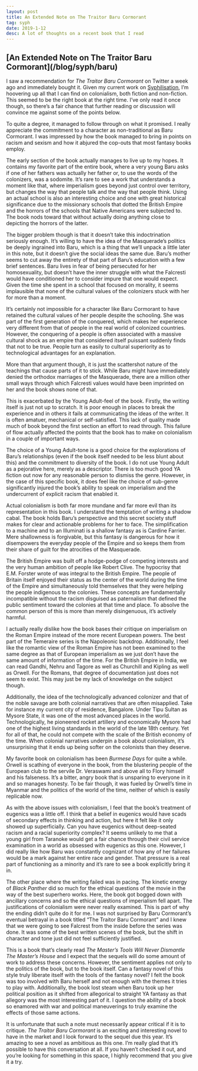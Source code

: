 ```yaml
---
layout: post
title: An Extended Note on The Traitor Baru Cormorant
tag: syph
date: 2019-1-12
desc: A lot of thoughts on a recent book that I read
---
```

<h2>[An Extended Note on The Traitor Baru Cormorant](/blog/syph/baru)</h2>

I saw a recommendation for *The Traitor Baru Cormorant* on Twitter a week ago and immediately bought it. Given my current work on [Syphilisation](/blog/syph/manifesto), I’m hoovering up all that I can find on colonialism, both fiction and non-fiction. This seemed to be the right book at the right time. I’ve only read it once though, so there’s a fair chance that further reading or discussion will convince me against some of the points below.


To quite a degree, it managed to follow through on what it promised. I really appreciate the commitment to a character as non-traditional as Baru Cormorant. I was impressed by how the book managed to bring in points on racism and sexism and how it abjured the cop-outs that most fantasy books employ.


The early section of the book actually manages to live up to my hopes. It contains my favorite part of the entire book, where a very young Baru asks if one of her fathers was actually her father or, to use the words of the colonizers, was a sodomite. It’s rare to see a work that understands a moment like that, where imperialism goes beyond just control over territory, but changes the way that people talk and the way that people think. Using an actual school is also an interesting choice and one with great historical significance due to the missionary schools that dotted the British Empire and the horrors of the schools that Native Americans were subjected to. The book nods toward that without actually doing anything close to depicting the horrors of the latter.


The bigger problem though is that it doesn’t take this indoctrination seriously enough. It’s willing to have the idea of the Masquerade’s politics be deeply ingrained into Baru, which is a thing that we’ll unpack a little later in this note, but it doesn’t give the social ideas the same due. Baru’s mother seems to cut away the entirety of that part of Baru’s education with a few brief sentences. Baru lives in fear of being persecuted for her homosexuality, but doesn’t have the inner struggle with what the Falcresti would have conditioned her to consider impure that one would expect. Given the time she spent in a school that focused on morality, it seems implausible that none of the cultural values of the colonizers stuck with her for more than a moment.


It’s certainly not impossible for a character like Baru Cormorant to have retained the cultural values of her people despite the schooling. She was part of the first generation of the conquered, which makes her experience very different from that of people in the real world of colonized countries. However, the conquering of a people is often associated with a massive cultural shock as an empire that considered itself puissant suddenly finds that not to be true. People turn as easily to cultural superiority as to technological advantages for an explanation.


More than that argument though, it is just the scattershot nature of the teachings that cause parts of it to stick. While Baru might have immediately denied the orthodox marriages of the Masquerade, there are a million other small ways through which Falcresti values would have been imprinted on her and the book shows none of that.


This is exacerbated by the Young Adult-feel of the book. Firstly, the writing itself is just not up to scratch. It is poor enough in places to break the experience and in others it fails at communicating the ideas of the writer. It is often amatuer, mechanical or self-satisfied. This lack of quality made much of book beyond the first section an effort to read through. This failure of flow actually affected the points that the book has to make on colonialism in a couple of important ways.


The choice of a Young Adult-tone is a good choice for the explorations of Baru’s relationships (even if the book itself needed to be less blunt about this) and the commitment to diversity of the book. I do not use Young Adult as a pejorative here, merely as a descriptor. There is too much good YA fiction out now for any reasonable person to dismiss the genre. However, in the case of this specific book, it does feel like the choice of sub-genre significantly injured the book’s ability to speak on imperialism and the undercurrent of explicit racism that enabled it.

 
Actual colonialism is both far more mundane and far more evil than its representation in this book. I understand the temptation of writing a shadow cabal. The book holds Baru’s perspective and this secret society stuff makes for clear and actionable problems for her to face. The simplification to a machine and to an Illuminati is a shallow fantasy as is Cardine Farrier. Mere shallowness is forgivable, but this fantasy is dangerous for how it disempowers the everyday people of the Empire and so keeps them from their share of guilt for the atrocities of the Masquerade.


The British Empire was built off a hodge-podge of competing interests and the very human ambition of people like Robert Clive. The hypocrisy that E.M. Forster wrote of was integral to the British Empire. The people of Britain itself enjoyed their status as the center of the world during the time of the Empire and simultaneously told themselves that they were helping the people indigenous to the colonies. These concepts are fundamentally incompatible without the racism disguised as paternalism that defined the public sentiment toward the colonies at that time and place. To absolve the common person of this is more than merely disingenuous, it’s actively harmful.


I actually really dislike how the book bases their critique on imperialism on the Roman Empire instead of the more recent European powers.  The best part of the Temeraire series is the Napoleonic backdrop. Additionally, I feel like the romantic view of the Roman Empire has not been examined to the same degree as that of European imperialism as we just don’t have the same amount of information of the time. For the British Empire in India, we can read Gandhi, Nehru and Tagore as well as Churchill and Kipling as well as Orwell. For the Romans, that degree of documentation just does not seem to exist. This may just be my lack of knowledge on the subject though.


Additionally, the idea of  the technologically advanced colonizer and that of the noble savage are both colonial narratives that are often misapplied. Take for instance my current city of residence, Bangalore. Under Tipu Sultan as Mysore State, it was one of the most advanced places in the world. Technologically, he pioneered rocket artillery and economically Mysore had one of the highest living standards in the world of the late 18th century. Yet for all of that, he could not compete with the scale of the British economy of the time. When colonial narratives underpin a book about colonialism, it’s unsurprising that it ends up being softer on the colonists than they deserve.


My favorite book on colonialism has been *Burmese Days* for quite a while. Orwell is scathing of everyone in the book, from the blustering people of the European club to the servile Dr. Veraswami and above all to Flory himself and his falseness. It’s a bitter, angry book that is unsparing to everyone in it and so manages honesty. To be fair though, it was fueled by Orwell’s time in Myanmar and the politics of the world of the time, neither of which is easily replicable now.


As with the above issues with colonialism, I feel that the book’s treatment of eugenics was a little off. I think that a belief in eugenics would have scads of secondary effects in thinking and action, but here it felt like it only showed up superficially. Can you have eugenics without deep-seated racism and a racial superiority complex? It seems unlikely to me that a young girl from Taranoke would get a fair chance through their civil service examination in a world as obsessed with eugenics as this one. However, I did really like how Baru was constantly cognizant of how any of her failures would be a mark against her entire race and gender. That pressure is a real part of functioning as a minority and it’s rare to see a book explicitly bring it in.


The other place where the writing failed was in pacing. The kinetic energy of *Black Panther* did so much for the ethical questions of the movie in the way of the best superhero works. Here, the book got bogged down with ancillary concerns and so the ethical questions of imperialism fell apart. The justifications of colonialism were never really examined. This is part of why the ending didn’t quite do it for me. I was not surprised by Baru Cormorant’s eventual betrayal in a book titled “The Traitor Baru Cormorant” and I knew that we were going to see Falcrest from the inside before the series was done. It was some of the best written scenes of the book, but the shift in character and tone just did not feel sufficiently justified.


This is a book that’s clearly read *The Master’s Tools Will Never Dismantle The Master’s House* and I expect that the sequels will do some amount of work to address these concerns. However, the sentiment applies not only to the politics of the book, but to the book itself. Can a fantasy novel of this style truly liberate itself with the tools of the fantasy novel? I felt the book was too involved with Baru herself and not enough with the themes it tries to play with. Additionally, the book lost steam when Baru took up her political position as it shifted from allegorical to straight YA fantasy as that allegory was the most interesting part of it. I question the ability of a book so enamored with war and political maneuverings to truly examine the effects of those same actions.


It is unfortunate that such a note must necessarily appear critical if it is to critique. *The Traitor Baru Cormorant* is an exciting and interesting novel to have in the market and I look forward to the sequel due this year. It’s amazing to see a novel as ambitious as this one. I’m really glad that it’s possible to have this conversation at all. If you haven’t checked it out, and you’re looking for something in this space, I highly recommend that you give it a try.

